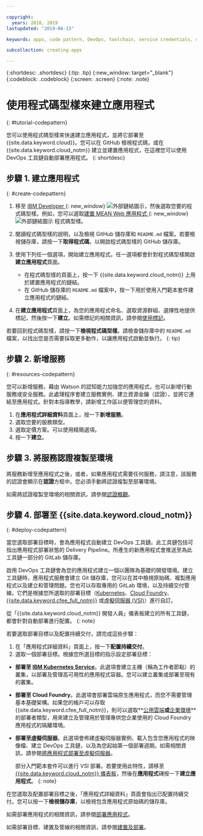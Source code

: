 ```yaml
---

copyright:
  years: 2018, 2019
lastupdated: "2019-06-13"

keywords: apps, code pattern, DevOps, toolchain, service credentials, create app code pattern, app pattern

subcollection: creating-apps

---
```


{:shortdesc: .shortdesc}
{:tip: .tip}
{:new_window: target="_blank"}
{:codeblock: .codeblock}
{:screen: .screen}
{:note: .note}

# 使用程式碼型樣來建立應用程式
{: #tutorial-codepattern}

您可以使用程式碼型樣來快速建立應用程式，並將它部署至 {{site.data.keyword.cloud}}。您可以在 GitHub 檢視程式碼，或在 {{site.data.keyword.cloud_notm}} 建立並建置應用程式，在這裡您可以使用 DevOps 工具鏈自動部署應用程式。
{: shortdesc}

## 步驟 1. 建立應用程式
{: #create-codepattern}

1. 移至 [IBM Developer ](https://developer.ibm.com/patterns/){: new_window} ![外部鏈結圖示](../../icons/launch-glyph.svg "外部鏈結圖示")，然後選取您要的程式碼型樣。例如，您可以選取[建置 MEAN Web 應用程式 ](https://developer.ibm.com/patterns/build-a-mean-web-app/){: new_window} ![外部鏈結圖示](../../icons/launch-glyph.svg "外部鏈結圖示") 程式碼型樣。

2. 閱讀程式碼型樣的說明，以及檢視 GitHub 儲存庫和 `README.md` 檔案。若要檢視儲存庫，請按一下**取得程式碼**，以開啟程式碼型樣的 GitHub 儲存庫。

3. 使用下列任一個選項，開始建立應用程式。任一選項都會針對程式碼型樣開啟**建立應用程式**頁面。
    * 在程式碼型樣的頁面上，按一下 {{site.data.keyword.cloud_notm}} 上用於建置應用程式的鏈結。 
    * 在 GitHub 儲存庫的 `README.md` 檔案中，按一下用於使用入門範本套件建立應用程式的鏈結。 

4. 在**建立應用程式**頁面上，為您的應用程式命名、選取資源群組、選擇性地提供標記，然後按一下**建立**。如需標記的相關資訊，請參閱[使用標記](/docs/resources?topic=resources-tag)。

  若要回到程式碼型樣，請按一下**檢視程式碼型樣**。請檢查儲存庫中的 `README.md` 檔案，以找出您是否需要採取更多動作，以讓應用程式啟動並執行。
  {: tip}

## 步驟 2. 新增服務
{: #resources-codepattern}

您可以新增服務，藉由 Watson 的認知能力加強您的應用程式，也可以新增行動服務或安全服務。此處理程序會建立服務實例、建立資源金鑰（認證），並將它連結至應用程式。針對本指導教學，請新增工作區以便管理您的資料。

1. 在**應用程式詳細資料**頁面上，按一下**新增服務**。
2. 選取您要的服務類型。 
3. 選取定價方案。可以使用精簡選項。
4. 按一下**建立**。

## 步驟 3. 將服務認證複製至環境

將服務新增至應用程式之後，或者，如果應用程式需要任何服務，請注意，該服務的認證會顯示在**認證**方框中。您必須手動將認證複製至部署環境。

如需將認證複製至環境的相關資訊，請參閱[認證概觀](/docs/apps?topic=creating-apps-credentials_overview#credentials_overview)。

## 步驟 4. 部署至 {{site.data.keyword.cloud_notm}}
{: #deploy-codepattern}

當您選取部署目標時，會為應用程式自動建立 DevOps 工具鏈。此工具鏈包括可指出應用程式部署狀態的 Delivery Pipeline。所產生的新應用程式會推送至為此工具鏈一部分的 GitLab 儲存庫。

啟用 DevOps 工具鏈會為您的應用程式建立一個以團隊為基礎的開發環境。建立工具鏈時，應用程式服務會建立 Git 儲存庫，您可以在其中檢視原始碼、複製應用程式以及建立和管理問題。您也可以存取專用的 GitLab 環境，以及持續交付管線。它們是根據您所選取的部署目標（[Kubernetes](/docs/containers?topic=containers-getting-started)、[Cloud Foundry](/docs/cloud-foundry-public?topic=cloud-foundry-public-about-cf)、[{{site.data.keyword.cfee_full_notm}}](/docs/cloud-foundry?topic=cloud-foundry-about) 或[虛擬伺服器 (VSI)](/docs/vsi?topic=virtual-servers-getting-started-tutorial)）進行自訂。

從「{{site.data.keyword.cloud_notm}} 開發人員」儀表板建立的所有工具鏈，都會針對自動部署進行配置。
{: note}

若要選取部署目標以及配置持續交付，請完成這些步驟：

1. 在「應用程式詳細資料」頁面上，按一下**配置持續交付**。
2. 選取一個部署目標。根據您所選目標的指示設定部署目標：
  * **部署至 [IBM Kubernetes Service](/docs/containers?topic=containers-app)**。此選項會建立主機（稱為工作者節點）的叢集，以部署及管理高可用性的應用程式容器。您可以建立叢集或部署至現有的叢集。
  * **部署至 Cloud Foundry**。此選項會部署雲端原生應用程式，而您不需要管理基本基礎架構。如果您的帳戶可以存取 {{site.data.keyword.cfee_full_notm}}，則可以選取**[公用雲端](/docs/cloud-foundry-public?topic=cloud-foundry-public-deployingapps)**或**[企業環境](/docs/cloud-foundry?topic=cloud-foundry-deploy_apps)**的部署者類型，用來建立及管理用於管理專供您企業使用的 Cloud Foundry 應用程式的隔離環境。
  * **部署至虛擬伺服器**。此選項會佈建虛擬伺服器實例、載入包含您應用程式的映像檔、建立 DevOps 工具鏈，以及為您起始第一個部署週期。如需相關資訊，請參閱[將應用程式部署至虛擬伺服器](/docs/vsi?topic=virtual-servers-deploying-to-a-virtual-server)。

    部分入門範本套件可以進行 VSI 部署。若要使用此特性，請移至 [{{site.data.keyword.cloud_notm}} 儀表板](https://{DomainName})，然後在**應用程式**磚按一下**建立應用程式**。
    {: note}

在您選取及配置部署目標之後，「應用程式詳細資料」頁面會指出已配置持續交付。您可以按一下**檢視儲存庫**，以檢視包含應用程式原始碼的儲存庫。

如需部署應用程式的相關資訊，請參閱[部署應用程式](/docs/apps?topic=creating-apps-deploying-apps)。

如需部署目標、建置及管線的相關資訊，請參閱[建置及部署](/docs/services/ContinuousDelivery?topic=ContinuousDelivery-deliverypipeline_build_deploy)。
